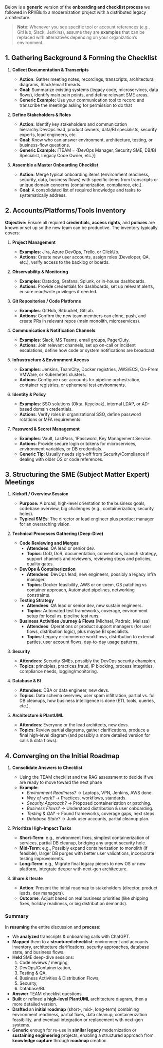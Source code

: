 Below is a **generic** version of the **onboarding and checklist process** we followed in RPI/Blurb a modernization project with a distributed legacy architecture.

> **Note**: Whenever you see specific tool or account references (e.g., GitHub, Slack, Jenkins), assume they are **examples** that can be replaced with alternatives depending on your organization’s environment.

## **1. Gathering Background & Forming the Checklist**

1. **Collect Documentation & Transcripts**  
   - **Action:** Gather meeting notes, recordings, transcripts, architectural diagrams, Slack/email threads.  
   - **Goal:** Summarize existing systems (legacy code, microservices, data flows), identify main pain points, and define relevant SME areas.  
   - **Generic Example:** Use your communication tool to record and transcribe the meetings asking for permission to do that

2. **Define Stakeholders & Roles**  
   - **Action:** Identify key stakeholders and communication hierarchy.DevOps lead, product owners, data/BI specialists, security experts, lead engineers, etc.  
   - **Goal:** Know who can answer environment, architecture, testing, or business-flow questions.  
   - **Generic Example:** \[TEAM = \{DevOps Manager, Security SME, DB/BI Specialist, Legacy Code Owner, etc.\}\]

3. **Assemble a Master Onboarding Checklist**  
   - **Action:** Merge typical onboarding items (environment readiness, security, data, business flows) with specific items from transcripts or unique domain concerns (containerization, compliance, etc.).  
   - **Goal:** A consolidated list of required knowledge and tasks to systematically address.

## **2. Accounts/Platforms/Tools Inventory**

**Objective:** Ensure all required **credentials**, **access rights**, and **policies** are known or set up so the new team can be productive. The inventory typically covers:

1. **Project Management**  
   - **Examples**: Jira, Azure DevOps, Trello, or ClickUp.  
   - **Actions**: Create new user accounts, assign roles (Developer, QA, etc.), verify access to the backlog or boards.

2. **Observability & Monitoring**  
   - **Examples**: Datadog, Grafana, Splunk, or in-house dashboards.  
   - **Actions**: Provide credentials for dashboards, set up relevant alerts, ensure read/write privileges if needed.

3. **Git Repositories / Code Platforms**  
   - **Examples**: GitHub, Bitbucket, GitLab.  
   - **Actions**: Confirm the new team members can clone, push, and create PRs in relevant repos (main monolith, microservices).

4. **Communication & Notification Channels**  
   - **Examples**: Slack, MS Teams, email groups, PagerDuty.  
   - **Actions**: Join relevant channels, set up on-call or incident escalations, define how code or system notifications are broadcast.

5. **Infrastructure & Environment Access**  
   - **Examples**: Jenkins, TeamCity, Docker registries, AWS/ECS, On-Prem VMWare, or Kubernetes clusters.  
   - **Actions**: Configure user accounts for pipeline orchestration, container registries, or ephemeral test environments.

6. **Identity & Policy**  
   - **Examples**: SSO solutions (Okta, Keycloak), internal LDAP, or AD-based domain credentials.  
   - **Actions**: Verify roles in organizational SSO, define password rotations or MFA requirements.

7. **Password & Secret Management**  
   - **Examples**: Vault, LastPass, 1Password, Key Management Service.  
   - **Actions**: Provide secure login or tokens for microservices, environment variables, or DB credentials.  
   - **Generic Tip**: Usually needs sign-off from Security/Compliance if dealing with older OS or code references.

## **3. Structuring the SME (Subject Matter Expert) Meetings**

1. **Kickoff / Overview Session**  
   - **Purpose:** A broad, high-level orientation to the business goals, codebase overview, big challenges (e.g., containerization, security holes).  
   - **Typical SMEs**: The director or lead engineer plus product manager for an overarching vision.

2. **Technical Processes Gathering (Deep-Dive)**
   - **Code Reviewing and Merges**  
     - **Attendees**: QA lead or senior dev.  
     - **Topics**: DoD, DoR, documentation, conventions, branch strategy, support channels and reviewers, reviewing steps and policies, quality gates. 
   - **DevOps & Containerization**  
     - **Attendees**: DevOps lead, new engineers, possibly a legacy infra manager.  
     - **Topics**: Docker feasibility, AWS or on-prem, OS patching vs container approach, Automated pipelines, networking constraints.  
   - **Testing Strategy**  
     - **Attendees**: QA lead or senior dev, new sustain engineers.  
     - **Topics**: Automated test frameworks, coverage, environment setup for local vs. pipeline test runs.  
   - **Business Activities Journey & Flows** (Michael, Padraic, Melissa)  
     - **Attendees**: Operations or product support managers (for user flows, distribution logic), plus maybe BI specialists.  
     - **Topics**: Legacy e-commerce workflows, distribution to external parties, user account flows, day-to-day usage patterns.

3. **Security**  
   - **Attendees**: Security SMEs, possibly the DevOps security champion.  
   - **Topics**: principles, practices,fraud, IP blocking, process integrities, compliance needs, logging/monitoring.

4. **Database & BI**  
   - **Attendees**: DBA or data engineer, new devs.  
   - **Topics**: Data schema overview, user spam infiltration, partial vs. full DB cleanups, how business intelligence is done (ETL tools, queries, etc.).

5. **Architecture & PlantUML**  
   - **Attendees**: Everyone or the lead architects, new devs.  
   - **Topics**: Review partial diagrams, gather clarifications, produce a final high-level diagram (and possibly a more detailed version for calls & data flows).

## **4. Converging on the Initial Roadmap**

1. **Consolidate Answers to Checklist**
   - Using the TEAM checklist and the RAG assessment to decide if we are ready to move toward the next phase
   - **Example**:  
     - *Environment Readiness?* → Laptops, VPN, Jenkins, AWS done.
     - *Way of work?* → Practices, workflows, standards.
     - *Security Approach?* → Proposed containerization or patching.  
     - *Business Flows?* → Understood distribution & user onboarding.  
     - *Testing & QA?* → Found frameworks, coverage gaps, next steps.  
     - *Database State?* → Junk user accounts, partial cleanup plan.

2. **Prioritize High-Impact Tasks**  
   - **Short-Term**: e.g., environment fixes, simplest containerization of services, partial DB cleanup, bridging any urgent security hole.  
   - **Mid-Term**: e.g., Possibly expand containerization to monolith (if feasible), larger DB purges with better user validations, incorporate testing improvements.  
   - **Long-Term**: e.g., Migrate final legacy pieces to new OS or new platform, integrate deeper with next-gen architecture.

3. **Share & Iterate**  
   - **Action**: Present the initial roadmap to stakeholders (director, product leads, dev managers).  
   - **Outcome**: Adjust based on real business priorities (like shipping fixes, holiday readiness, or big distribution demands).

### **Summary**

In **resuming** the entire discussion and **process**:

- We **analyzed** transcripts & onboarding calls with ChatGPT.  
- **Mapped** them to a **structured checklist**: environment and accounts inventory, architecture clarifications, security approaches, database state, and business flows.  
- **Held** SME deep-dive sessions:
  1) Code reviews / merging,
  2) DevOps/Containerization,  
  3) Testing & QA,  
  4) Business Activities & Distribution Flows,  
  5) Security,  
  6) Database/BI.
- **Answer** TEAM checklist questions
- **Built** or refined a **high-level PlantUML** architecture diagram, then a more detailed version.  
- **Drafted** an **initial roadmap** (short-, mid-, long-term) combining environment readiness, partial fixes, data cleanup, containerization feasibility, and eventual integration or replacement with next-gen systems.  
- **Generic** enough for re-use in **similar legacy** modernization or **sustaining engineering** projects, enabling a structured approach from **knowledge capture** through **roadmap** creation.